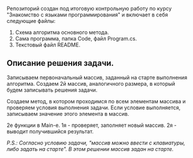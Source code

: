 Репозиторий создан под итоговую контрольную работу по курсу "Знакомство с языками программирования" и включает в себя следующие файлы:

1. Схема алгоритма основного метода.
2. Сама программа, папка Code, файл Program.cs.
3. Текстовый файл README.

## Описание решения задачи.
Записываем первоначальный массив, заданный на старте выполнения алгоритма. Создаем 2й массив, аналогичного размера, в который будем записывать решения задачи.

Создаем метод, в котором проходимся по всем элементам массива и проверяем условия выполнения задачи. Если условие выполняется, записываем значение этого элемента в массив.

2е функции в Main-e. 1я - проверяет, заполняет новый массив. 2я - выводит получившийся результат.


 *P.S.: Согласно условию задачи, "массив можно ввести с  клавиатуры, либо задать на старте". В этом решении массив задан на старте.*
